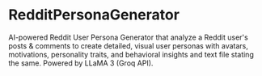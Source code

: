 # RedditPersonaGenerator
AI-powered Reddit User Persona Generator that analyze a Reddit user's posts &amp; comments to create detailed, visual user personas with avatars, motivations, personality traits, and behavioral insights and text file stating the same. Powered by LLaMA 3 (Groq API).

